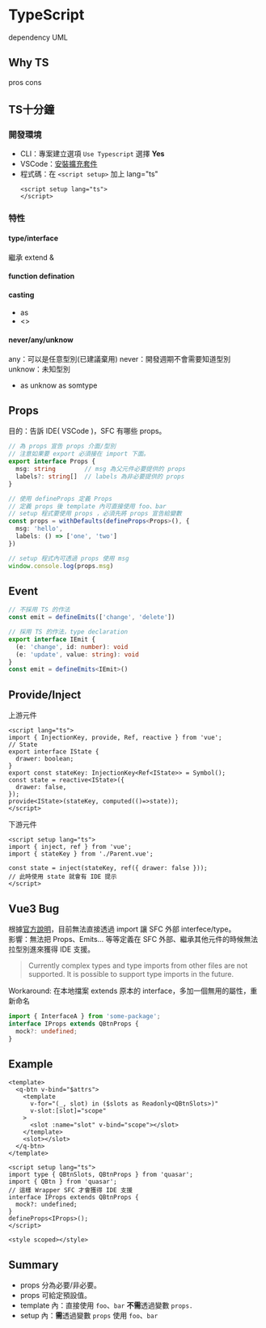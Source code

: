 # TypeScript
dependency UML
## Why TS
pros cons

## TS十分鐘
### 開發環境
- CLI：專案建立選項 `Use Typescript` 選擇 **Yes**
- VSCode：[安裝擴充套件](vscode:extension/Vue.vscode-typescript-vue-plugin)
- 程式碼：在 `<script setup>` 加上 lang="ts"
	```vue
	<script setup lang="ts">
	</script>
	```
### 特性
#### type/interface  
繼承
extend
&
#### function defination
#### casting  
- as
- <>
#### never/any/unknow  
any：可以是任意型別(已建議棄用)
never：開發週期不會需要知道型別
unknow：未知型別
- as unknow as somtype


## Props 
目的：告訴 IDE( VSCode )，SFC 有哪些 props。
```ts
// 為 props 宣告 props 介面/型別  
// 注意如果要 export 必須接在 import 下面。
export interface Props {
  msg: string        // msg 為父元件必要提供的 props
  labels?: string[]  // labels 為非必要提供的 props
}

// 使用 defineProps 定義 Props
// 定義 props 後 template 內可直接使用 foo、bar
// setup 程式要使用 props ，必須先將 props 宣告給變數
const props = withDefaults(defineProps<Props>(), {
  msg: 'hello',
  labels: () => ['one', 'two']
})

// setup 程式內可透過 props 使用 msg
window.console.log(props.msg)
```

## Event

```ts
// 不採用 TS 的作法
const emit = defineEmits(['change', 'delete'])

// 採用 TS 的作法，type declaration
export interface IEmit {
  (e: 'change', id: number): void
  (e: 'update', value: string): void
}
const emit = defineEmits<IEmit>()
```
## Provide/Inject

上游元件
```vue
<script lang="ts">
import { InjectionKey, provide, Ref, reactive } from 'vue';
// State
export interface IState {
  drawer: boolean;
}
export const stateKey: InjectionKey<Ref<IState>> = Symbol();
const state = reactive<IState>({
  drawer: false,
});
provide<IState>(stateKey, computed(()=>state));
</script>
```

下游元件
```vue
<script setup lang="ts">
import { inject, ref } from 'vue';
import { stateKey } from './Parent.vue';

const state = inject(stateKey, ref({ drawer: false }));
// 此時使用 state 就會有 IDE 提示
</script>
```

## Vue3 Bug
根據[官方說明](https://vuejs.org/api/sfc-script-setup.html#typescript-only-features)，目前無法直接透過 import 讓 SFC 外部 interfece/type。  
影響：無法把 Props、Emits... 等等定義在 SFC 外部、繼承其他元件的時候無法拉型別進來獲得 IDE 支援。
> Currently complex types and type imports from other files are not supported. It is possible to support type imports in the future.   

Workaround: 在本地擋案 extends 原本的 interface，多加一個無用的屬性，重新命名
```ts
import { InterfaceA } from 'some-package';
interface IProps extends QBtnProps {
  mock?: undefined;
}
```
## Example
```vue
<template>
  <q-btn v-bind="$attrs">
    <template
      v-for="(_, slot) in ($slots as Readonly<QBtnSlots>)"
      v-slot:[slot]="scope"
    >
      <slot :name="slot" v-bind="scope"></slot>
    </template>
    <slot></slot>
  </q-btn>
</template>

<script setup lang="ts">
import type { QBtnSlots, QBtnProps } from 'quasar';
import { QBtn } from 'quasar';
// 這樣 Wrapper SFC 才會獲得 IDE 支援 
interface IProps extends QBtnProps {
  mock?: undefined;
}
defineProps<IProps>();
</script>

<style scoped></style>
```

## Summary
- props 分為必要/非必要。
- props 可給定預設值。
- template 內：直接使用 `foo`、`bar` **不需**透過變數 `props.`  
- setup 內：**需**透過變數 `props` 使用 `foo`、`bar`


